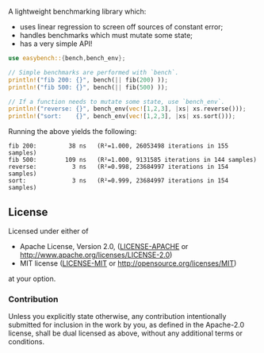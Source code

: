 A lightweight benchmarking library which:

* uses linear regression to screen off sources of constant error;
* handles benchmarks which must mutate some state;
* has a very simple API!

```rust
use easybench::{bench,bench_env};

// Simple benchmarks are performed with `bench`.
println!("fib 200: {}", bench(|| fib(200) ));
println!("fib 500: {}", bench(|| fib(500) ));

// If a function needs to mutate some state, use `bench_env`.
println!("reverse: {}", bench_env(vec![1,2,3], |xs| xs.reverse()));
println!("sort:    {}", bench_env(vec![1,2,3], |xs| xs.sort()));
```

Running the above yields the following:

```none
fib 200:         38 ns   (R²=1.000, 26053498 iterations in 155 samples)
fib 500:        109 ns   (R²=1.000, 9131585 iterations in 144 samples)
reverse:          3 ns   (R²=0.998, 23684997 iterations in 154 samples)
sort:             3 ns   (R²=0.999, 23684997 iterations in 154 samples)
```

## License

Licensed under either of

 * Apache License, Version 2.0, ([LICENSE-APACHE](LICENSE-APACHE) or
   http://www.apache.org/licenses/LICENSE-2.0)
 * MIT license ([LICENSE-MIT](LICENSE-MIT) or
   http://opensource.org/licenses/MIT)

at your option.

### Contribution

Unless you explicitly state otherwise, any contribution intentionally submitted
for inclusion in the work by you, as defined in the Apache-2.0 license, shall
be dual licensed as above, without any additional terms or conditions.
